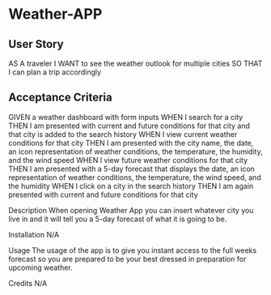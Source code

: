 # Weather-APP

## User Story
AS A traveler
I WANT to see the weather outlook for multiple cities
SO THAT I can plan a trip accordingly


## Acceptance Criteria
GIVEN a weather dashboard with form inputs
WHEN I search for a city
THEN I am presented with current and future conditions for that city and that city is added to the search history
WHEN I view current weather conditions for that city
THEN I am presented with the city name, the date, an icon representation of weather conditions, the temperature, the humidity, and the wind speed
WHEN I view future weather conditions for that city
THEN I am presented with a 5-day forecast that displays the date, an icon representation of weather conditions, the temperature, the wind speed, and the humidity
WHEN I click on a city in the search history
THEN I am again presented with current and future conditions for that city

Description
When opening Weather App you can insert whatever city you live in and it will tell you a 5-day forecast of what it is going to be.

Installation
N/A

Usage
The usage of the app is to give you instant access to the full weeks forecast so you are prepared to be your best dressed in preparation for upcoming weather. 

Credits
N/A
